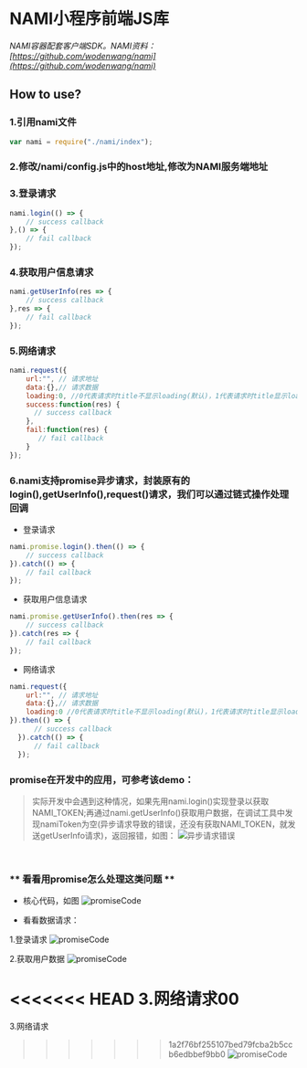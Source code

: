 # NAMI小程序前端JS库

*NAMI容器配套客户端SDK。NAMI资料：[https://github.com/wodenwang/nami](https://github.com/wodenwang/nami)*

## How to use?

### 1.引用nami文件

```javascript
var nami = require("./nami/index"); 
```

### 2.修改/nami/config.js中的host地址,修改为NAMI服务端地址

### 3.登录请求
```javascript
nami.login(() => {
    // success callback
},() => {
    // fail callback
});
```

### 4.获取用户信息请求
```javascript
nami.getUserInfo(res => {
    // success callback
},res => {
    // fail callback
});
```

### 5.网络请求
```javascript
nami.request({
    url:"", // 请求地址
    data:{},// 请求数据
    loading:0, //0代表请求时title不显示loading(默认)，1代表请求时title显示loading
    success:function(res) {
      // success callback
    },
    fail:function(res) {
       // fail callback
    }
});
```

### 6.**nami支持promise异步请求**，封装原有的login(),getUserInfo(),request()请求，我们可以通过链式操作处理回调

- 登录请求
```javascript
nami.promise.login().then(() => {
    // success callback
}).catch(() => {
    // fail callback        
});
```

- 获取用户信息请求
```javascript
nami.promise.getUserInfo().then(res => {
    // success callback
}).catch(res => {
    // fail callback        
});
```

- 网络请求
```javascript
nami.request({
    url:"", // 请求地址
    data:{},// 请求数据
    loading:0 //0代表请求时title不显示loading(默认)，1代表请求时title显示loading
}).then(() => {
      // success callback
  }).catch(() => {
      // fail callback        
  });
```

### promise在开发中的应用，可参考该demo：
> 实际开发中会遇到这种情况，如果先用nami.login()实现登录以获取NAMI_TOKEN;再通过nami.getUserInfo()获取用户数据，在调试工具中发现namiToken为空(异步请求导致的错误，还没有获取NAMI_TOKEN，就发送getUserInfo请求)，返回报错，如图：
![异步请求错误](https://raw.githubusercontent.com/wodenwang/nami-client/master/images/asyncError.png)

<br />

### ** 看看用promise怎么处理这类问题 **

- 核心代码，如图
![promiseCode](https://raw.githubusercontent.com/wodenwang/nami-client/master/images/promiseCode.png)

- 看看数据请求：

1.登录请求
![promiseCode](https://raw.githubusercontent.com/wodenwang/nami-client/master/images/step1.png)

2.获取用户数据
![promiseCode](https://raw.githubusercontent.com/wodenwang/nami-client/master/images/step2.png)

<<<<<<< HEAD
3.网络请求00
=======
3.网络请求
>>>>>>> 1a2f76bf255107bed79fcba2b5ccb6edbbef9bb0
![promiseCode](https://raw.githubusercontent.com/wodenwang/nami-client/master/images/step3.png)

